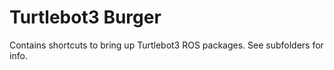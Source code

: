# Turtlebot3 Burger

Contains shortcuts to bring up Turtlebot3 ROS packages. See subfolders for info.
